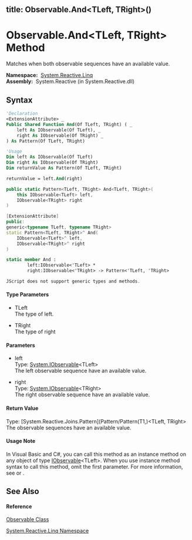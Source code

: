 title: Observable.And<TLeft, TRight>()
---
# Observable.And\<TLeft, TRight\> Method

Matches when both observable sequences have an available value.

**Namespace:**  [System.Reactive.Linq](System.Reactive.Linq/System.Reactive.Linq)  
**Assembly:**  System.Reactive (in System.Reactive.dll)

## Syntax

```vb
'Declaration
<ExtensionAttribute> _
Public Shared Function And(Of TLeft, TRight) ( _
    left As IObservable(Of TLeft), _
    right As IObservable(Of TRight) _
) As Pattern(Of TLeft, TRight)
```

```vb
'Usage
Dim left As IObservable(Of TLeft)
Dim right As IObservable(Of TRight)
Dim returnValue As Pattern(Of TLeft, TRight)

returnValue = left.And(right)
```

```csharp
public static Pattern<TLeft, TRight> And<TLeft, TRight>(
    this IObservable<TLeft> left,
    IObservable<TRight> right
)
```

```c++
[ExtensionAttribute]
public:
generic<typename TLeft, typename TRight>
static Pattern<TLeft, TRight>^ And(
    IObservable<TLeft>^ left, 
    IObservable<TRight>^ right
)
```

```fsharp
static member And : 
        left:IObservable<'TLeft> * 
        right:IObservable<'TRight> -> Pattern<'TLeft, 'TRight> 
```

```javascript
JScript does not support generic types and methods.
```

#### Type Parameters

- TLeft  
  The type of left.

- TRight  
  The type of right

#### Parameters

- left  
  Type: [System.IObservable](https://msdn.microsoft.com/en-us/library/Dd990377)\<TLeft\>  
  The left observable sequence have an available value.

- right  
  Type: [System.IObservable](https://msdn.microsoft.com/en-us/library/Dd990377)\<TRight\>  
  The right observable sequence have an available value.

#### Return Value

Type: [System.Reactive.Joins.Pattern](Pattern/Pattern(T1,)\<TLeft, TRight\>  
The observable sequences have an available value.

#### Usage Note

In Visual Basic and C\#, you can call this method as an instance method on any object of type [IObservable](https://msdn.microsoft.com/en-us/library/Dd990377)\<TLeft\>. When you use instance method syntax to call this method, omit the first parameter. For more information, see [](https://msdn.microsoft.com/en-us/library/Bb384936) or [](https://msdn.microsoft.com/en-us/library/Bb383977).

## See Also

#### Reference

[Observable Class](Observable/Observable)

[System.Reactive.Linq Namespace](System.Reactive.Linq/System.Reactive.Linq)








